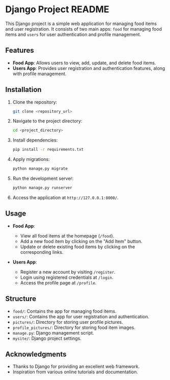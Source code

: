# Django Project README

This Django project is a simple web application for managing food items and user registration. It consists of two main apps: `food` for managing food items and `users` for user authentication and profile management.

## Features

- **Food App**: Allows users to view, add, update, and delete food items.
- **Users App**: Provides user registration and authentication features, along with profile management.

## Installation

1. Clone the repository:

    ```bash
    git clone <repository_url>
    ```

2. Navigate to the project directory:

    ```bash
    cd <project_directory>
    ```

3. Install dependencies:

    ```bash
    pip install -r requirements.txt
    ```

4. Apply migrations:

    ```bash
    python manage.py migrate
    ```

5. Run the development server:

    ```bash
    python manage.py runserver
    ```

6. Access the application at `http://127.0.0.1:8000/`.

## Usage

- **Food App**:
  - View all food items at the homepage (`/food`).
  - Add a new food item by clicking on the "Add Item" button.
  - Update or delete existing food items by clicking on the corresponding links.
  
- **Users App**:
  - Register a new account by visiting `/register`.
  - Login using registered credentials at `/login`.
  - Access the profile page at `/profile`.

## Structure

- `food/`: Contains the app for managing food items.
- `users/`: Contains the app for user registration and authentication.
- `pictures/`: Directory for storing user profile pictures.
- `profile_pictures/`: Directory for storing food item images.
- `manage.py`: Django management script.
- `mysite/`: Django project settings.



## Acknowledgments

- Thanks to Django for providing an excellent web framework.
- Inspiration from various online tutorials and documentation.